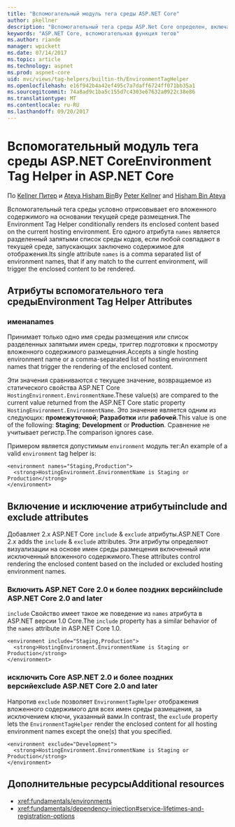 ```yaml
---
title: "Вспомогательный модуль тега среды ASP.NET Core"
author: pkellner
description: "Вспомогательный тега среды ASP.Net Core определен, включая все свойства"
keywords: "ASP.NET Core, вспомогательная функция тегов"
ms.author: riande
manager: wpickett
ms.date: 07/14/2017
ms.topic: article
ms.technology: aspnet
ms.prod: aspnet-core
uid: mvc/views/tag-helpers/builtin-th/EnvironmentTagHelper
ms.openlocfilehash: e16f942b4a42ef495c7a7daff6724ff071bb35a1
ms.sourcegitcommit: 74a8ad9c1ba5c155d7c4303e67632a0922c38e86
ms.translationtype: MT
ms.contentlocale: ru-RU
ms.lasthandoff: 09/20/2017
---
```

# <a name="environment-tag-helper-in-aspnet-core"></a><span data-ttu-id="8232b-104">Вспомогательный модуль тега среды ASP.NET Core</span><span class="sxs-lookup"><span data-stu-id="8232b-104">Environment Tag Helper in ASP.NET Core</span></span>

<span data-ttu-id="8232b-105">По [Kellner Питер](http://peterkellner.net) и [Ateya Hisham Bin](https://twitter.com/hishambinateya)</span><span class="sxs-lookup"><span data-stu-id="8232b-105">By [Peter Kellner](http://peterkellner.net) and [Hisham Bin Ateya](https://twitter.com/hishambinateya)</span></span>

<span data-ttu-id="8232b-106">Вспомогательный тега среды условно отрисовывает его вложенного содержимого на основании текущей среде размещения.</span><span class="sxs-lookup"><span data-stu-id="8232b-106">The Environment Tag Helper conditionally renders its enclosed content based on the current hosting environment.</span></span> <span data-ttu-id="8232b-107">Его одного атрибута `names` является разделенный запятыми список среды кодов, если любой совпадают в текущей среде, запускающих заключено содержимое для отображения.</span><span class="sxs-lookup"><span data-stu-id="8232b-107">Its single attribute `names` is a comma separated list of environment names, that if any match to the current environment, will trigger the enclosed content to be rendered.</span></span>

## <a name="environment-tag-helper-attributes"></a><span data-ttu-id="8232b-108">Атрибуты вспомогательного тега среды</span><span class="sxs-lookup"><span data-stu-id="8232b-108">Environment Tag Helper Attributes</span></span>

### <a name="names"></a><span data-ttu-id="8232b-109">имена</span><span class="sxs-lookup"><span data-stu-id="8232b-109">names</span></span>

<span data-ttu-id="8232b-110">Принимает только одно имя среды размещения или список разделенных запятыми имен среды, триггер подготовки к просмотру вложенного содержимого размещения.</span><span class="sxs-lookup"><span data-stu-id="8232b-110">Accepts a single hosting environment name or a comma-separated list of hosting environment names that trigger the rendering of the enclosed content.</span></span>

<span data-ttu-id="8232b-111">Эти значения сравниваются с текущее значение, возвращаемое из статического свойства ASP.NET Core `HostingEnvironment.EnvironmentName`.</span><span class="sxs-lookup"><span data-stu-id="8232b-111">These value(s) are compared to the current value returned from the ASP.NET Core static property `HostingEnvironment.EnvironmentName`.</span></span>  <span data-ttu-id="8232b-112">Это значение является одним из следующих: **промежуточной**; **Разработки** или **рабочей**.</span><span class="sxs-lookup"><span data-stu-id="8232b-112">This value is one of the following: **Staging**; **Development** or **Production**.</span></span> <span data-ttu-id="8232b-113">Сравнение не учитывает регистр.</span><span class="sxs-lookup"><span data-stu-id="8232b-113">The comparison ignores case.</span></span>

<span data-ttu-id="8232b-114">Примером является допустимым `environment` модуль тег:</span><span class="sxs-lookup"><span data-stu-id="8232b-114">An example of a valid `environment` tag helper is:</span></span>

```cshtml
<environment names="Staging,Production">
  <strong>HostingEnvironment.EnvironmentName is Staging or Production</strong>
</environment>
```

## <a name="include-and-exclude-attributes"></a><span data-ttu-id="8232b-115">Включение и исключение атрибуты</span><span class="sxs-lookup"><span data-stu-id="8232b-115">include and exclude attributes</span></span>

<span data-ttu-id="8232b-116">Добавляет 2.x ASP.NET Core `include`  &  `exclude` атрибуты.</span><span class="sxs-lookup"><span data-stu-id="8232b-116">ASP.NET Core 2.x adds the `include` & `exclude` attributes.</span></span> <span data-ttu-id="8232b-117">Эти атрибуты определяют визуализации на основе имен среды размещения включенный или исключенный вложенного содержимого.</span><span class="sxs-lookup"><span data-stu-id="8232b-117">These attributes control rendering the enclosed content based on the included or excluded hosting environment names.</span></span>

### <a name="include-aspnet-core-20-and-later"></a><span data-ttu-id="8232b-118">Включить ASP.NET Core 2.0 и более поздних версий</span><span class="sxs-lookup"><span data-stu-id="8232b-118">include ASP.NET Core 2.0 and later</span></span>

<span data-ttu-id="8232b-119">`include` Свойство имеет такое же поведение из `names` атрибута в ASP.NET версии 1.0 Core.</span><span class="sxs-lookup"><span data-stu-id="8232b-119">The `include` property has a similar behavior of the `names` attribute in ASP.NET Core 1.0.</span></span>

```cshtml
<environment include="Staging,Production">
  <strong>HostingEnvironment.EnvironmentName is Staging or Production</strong>
</environment>
```

### <a name="exclude-aspnet-core-20-and-later"></a><span data-ttu-id="8232b-120">исключить Core ASP.NET 2.0 и более поздних версий</span><span class="sxs-lookup"><span data-stu-id="8232b-120">exclude ASP.NET Core 2.0 and later</span></span>

<span data-ttu-id="8232b-121">Напротив `exclude` позволяет `EnvironmentTagHelper` отображения вложенного содержимого для всех имен среды размещения, за исключением ключи, указанный вами.</span><span class="sxs-lookup"><span data-stu-id="8232b-121">In contrast, the `exclude` property lets the `EnvironmentTagHelper` render the enclosed content for all hosting environment names except the one(s) that you specified.</span></span>

```cshtml
<environment exclude="Development">
  <strong>HostingEnvironment.EnvironmentName is Staging or Production</strong>
</environment>
```

## <a name="additional-resources"></a><span data-ttu-id="8232b-122">Дополнительные ресурсы</span><span class="sxs-lookup"><span data-stu-id="8232b-122">Additional resources</span></span>

* <xref:fundamentals/environments>
* <xref:fundamentals/dependency-injection#service-lifetimes-and-registration-options>
